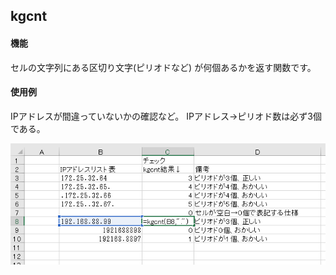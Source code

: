 ## kgcnt
#### 機能
セルの文字列にある区切り文字(ピリオドなど)  が何個あるかを返す関数です。
#### 使用例
IPアドレスが間違っていないかの確認など。
IPアドレス→ピリオド数は必ず3個である。

![img](https://github.com/emusaka/33s/blob/master/kgcnt/readme_images/kgcnt1.png)
